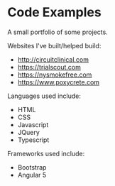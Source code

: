 # Code Examples 
A small portfolio of some projects.

Websites I've built/helped build:
   * http://circuitclinical.com
   * https://trialscout.com
   * https://nysmokefree.com
   * https://www.poxycrete.com

Languages used include:
   * HTML
   * CSS 
   * Javascript
   * JQuery
   * Typescript

Frameworks used include:
   * Bootstrap
   * Angular 5
